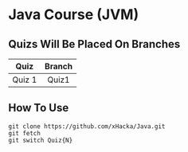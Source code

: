 # Java Course (JVM)

## Quizs Will Be Placed On Branches

|  Quiz  | Branch |
|:------:|:------:|
| Quiz 1 |  Quiz1 |
    
## How To Use

```
git clone https://github.com/xHacka/Java.git
git fetch
git switch Quiz{N}
```
